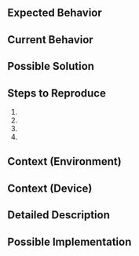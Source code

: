 <!--- Provide a general summary of the issue in the Title above -->

## Expected Behavior
<!--- Tell us what should happen -->

## Current Behavior
<!--- Tell us what happens instead of the expected behavior -->

## Possible Solution
<!--- Not obligatory, but suggest a fix/reason for the bug, -->

## Steps to Reproduce
<!--- Provide an unambiguous set of steps to reproduce this bug -->
1.
2.
3.
4.

## Context (Environment)
<!--- How is your environment setup? e.g. TasmoAdmin version? Dockerised? web-server? PHP version?  -->

## Context (Device)
<!--- What device is affected? What hardware is it? Tasmo version? -->

## Detailed Description
<!--- Provide a detailed description of the change or addition you are proposing -->

## Possible Implementation
<!--- Not obligatory, but suggest an idea for implementing addition or change -->
